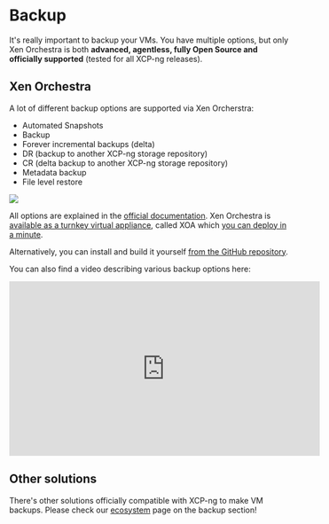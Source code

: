 # Backup

It's really important to backup your VMs. You have multiple options, but only Xen Orchestra is both **advanced, agentless, fully Open Source and officially supported** (tested for all XCP-ng releases).

## Xen Orchestra

A lot of different backup options are supported via Xen Orcherstra:

* Automated Snapshots
* Backup
* Forever incremental backups (delta)
* DR (backup to another XCP-ng storage repository)
* CR (delta backup to another XCP-ng storage repository)
* Metadata backup
* File level restore

![](https://xen-orchestra.com/assets/backups-solutions.png)

All options are explained in the [official documentation](https://xen-orchestra.com/docs/). Xen Orchestra is [available as a turnkey virtual appliance](https://xen-orchestra.com), called XOA which [you can deploy in a minute](https://xen-orchestra.com/#!/xoa).

Alternatively, you can install and build it yourself [from the GitHub repository](https://github.com/vatesfr/xen-orchestra/).

You can also find a video describing various backup options here:

<iframe width="560" height="315" src="https://www.youtube.com/embed/FfUqIwT8KzI" frameborder="0" allow="accelerometer; autoplay; encrypted-media; gyroscope; picture-in-picture" allowfullscreen></iframe>

## Other solutions

There's other solutions officially compatible with XCP-ng to make VM backups. Please check our [ecosystem](../Project/ecosystem.md#vm-backup) page on the backup section!